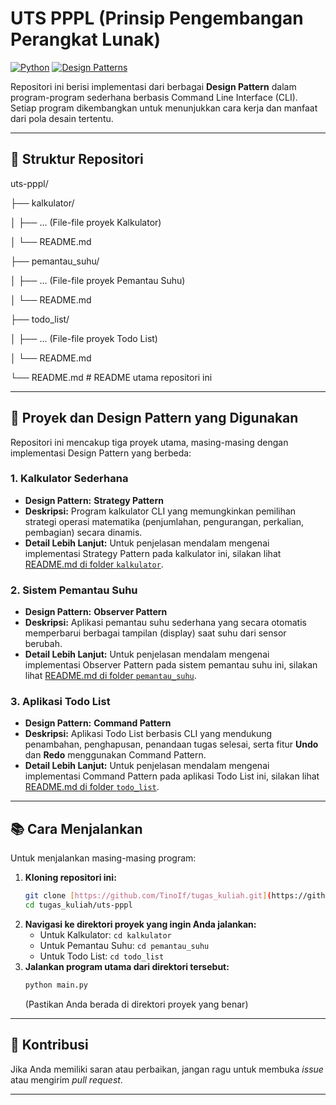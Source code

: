 # UTS PPPL (Prinsip Pengembangan Perangkat Lunak)

[![Python](https://img.shields.io/badge/Python-3.x-blue.svg)](https://www.python.org/)
[![Design Patterns](https://img.shields.io/badge/Design_Patterns-Implemented-brightgreen.svg)](https://refactoring.guru/design-patterns)

Repositori ini berisi implementasi dari berbagai **Design Pattern** dalam program-program sederhana berbasis Command Line Interface (CLI). Setiap program dikembangkan untuk menunjukkan cara kerja dan manfaat dari pola desain tertentu.

---

## 📂 Struktur Repositori

uts-pppl/

├── kalkulator/

│   ├── ... (File-file proyek Kalkulator)

│   └── README.md

├── pemantau_suhu/

│   ├── ... (File-file proyek Pemantau Suhu)

│   └── README.md

├── todo_list/

│   ├── ... (File-file proyek Todo List)

│   └── README.md

└── README.md                   # README utama repositori ini


---

## 🚀 Proyek dan Design Pattern yang Digunakan

Repositori ini mencakup tiga proyek utama, masing-masing dengan implementasi Design Pattern yang berbeda:

### 1. Kalkulator Sederhana

* **Design Pattern:** **Strategy Pattern**
* **Deskripsi:** Program kalkulator CLI yang memungkinkan pemilihan strategi operasi matematika (penjumlahan, pengurangan, perkalian, pembagian) secara dinamis.
* **Detail Lebih Lanjut:** Untuk penjelasan mendalam mengenai implementasi Strategy Pattern pada kalkulator ini, silakan lihat [README.md di folder `kalkulator`](./kalkulator/readme.md).

### 2. Sistem Pemantau Suhu

* **Design Pattern:** **Observer Pattern**
* **Deskripsi:** Aplikasi pemantau suhu sederhana yang secara otomatis memperbarui berbagai tampilan (display) saat suhu dari sensor berubah.
* **Detail Lebih Lanjut:** Untuk penjelasan mendalam mengenai implementasi Observer Pattern pada sistem pemantau suhu ini, silakan lihat [README.md di folder `pemantau_suhu`](./pemantau_suhu/readme.md).

### 3. Aplikasi Todo List

* **Design Pattern:** **Command Pattern**
* **Deskripsi:** Aplikasi Todo List berbasis CLI yang mendukung penambahan, penghapusan, penandaan tugas selesai, serta fitur **Undo** dan **Redo** menggunakan Command Pattern.
* **Detail Lebih Lanjut:** Untuk penjelasan mendalam mengenai implementasi Command Pattern pada aplikasi Todo List ini, silakan lihat [README.md di folder `todo_list`](./todo_list/readme.md).

---

## 📚 Cara Menjalankan

Untuk menjalankan masing-masing program:

1.  **Kloning repositori ini:**
    ```bash
    git clone [https://github.com/TinoIf/tugas_kuliah.git](https://github.com/TinoIf/tugas_kuliah.git)
    cd tugas_kuliah/uts-pppl
    ```
2.  **Navigasi ke direktori proyek yang ingin Anda jalankan:**
    * Untuk Kalkulator: `cd kalkulator`
    * Untuk Pemantau Suhu: `cd pemantau_suhu`
    * Untuk Todo List: `cd todo_list`
3.  **Jalankan program utama dari direktori tersebut:**
    ```bash
    python main.py
    ```
    (Pastikan Anda berada di direktori proyek yang benar)

---

## 🤝 Kontribusi

Jika Anda memiliki saran atau perbaikan, jangan ragu untuk membuka *issue* atau mengirim *pull request*.

---
